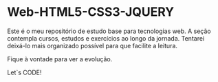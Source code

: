 # Web-HTML5-CSS3-JQUERY

Este é o meu repositório de estudo base para tecnologias web. A seção contempla cursos, estudos e exercícios ao longo da jornada. 
Tentarei deixá-lo mais organizado possível para que facilite a leitura.

Fique à vontade para ver a evolução.

Let`s CODE!
